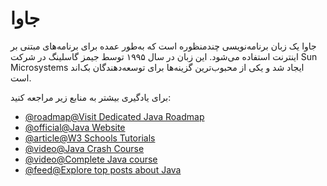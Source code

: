 # جاوا

جاوا یک زبان برنامه‌نویسی چندمنظوره است که به‌طور عمده برای برنامه‌های مبتنی بر اینترنت استفاده می‌شود.
این زبان در سال ۱۹۹۵ توسط جیمز گاسلینگ در شرکت Sun Microsystems ایجاد شد و یکی از محبوب‌ترین گزینه‌ها برای توسعه‌دهندگان بک‌اند است.

برای یادگیری بیشتر به منابع زیر مراجعه کنید:

- [@roadmap@Visit Dedicated Java Roadmap](/java)
- [@official@Java Website](https://www.java.com/)
- [@article@W3 Schools Tutorials](https://www.w3schools.com/java/)
- [@video@Java Crash Course](https://www.youtube.com/watch?v=eIrMbAQSU34)
- [@video@Complete Java course](https://www.youtube.com/watch?v=xk4_1vDrzzo)
- [@feed@Explore top posts about Java](https://app.daily.dev/tags/java?ref=roadmapsh)
